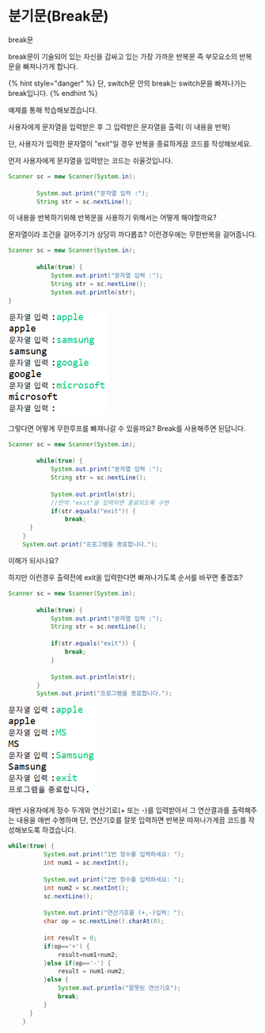# 분기문\(Break문\)

break문

break문이 기술되어 있는 자신을 감싸고 있는 가장 가까운 반복문 즉 부모요소의 반복문을 빠져나가게 합니다. 

{% hint style="danger" %}
단, switch문 안의 break는 switch문을 빠져나가는 break입니다.
{% endhint %}

예제를 통해 학습해보겠습니다. 

사용자에게 문자열을 입력받은 후 그 입력받은 문자열을 출력\( 이 내용을 반복\)

단, 사용자가 입력한 문자열이 "exit"일 경우 반복을 종료하게끔 코드를 작성해보세요.

먼저 사용자에게 문자열을 입력받는 코드는 쉬울것입니다.

```java
Scanner sc = new Scanner(System.in);
				
		System.out.print("문자열 입력 :");
		String str = sc.nextLine();
```

이 내용을 반복하기위해 반복문을 사용하기 위해서는 어떻게 해야할까요?

문자열이라 조건을 걸어주기가 상당히 까다롭죠? 이런경우에는 무한반복을 걸어줍니다.

```java
Scanner sc = new Scanner(System.in);
				
		while(true) {
			System.out.print("문자열 입력 :");
			String str = sc.nextLine();
			System.out.println(str);
}
```

![&#xBB34;&#xD55C;&#xBC18;&#xBCF5;&#xC774; &#xB418;&#xACE0;&#xC788;&#xB294; &#xAC83;&#xC744; &#xD655;&#xC778;&#xD558;&#xC168;&#xB098;&#xC694;?](../../.gitbook/assets/image%20%2830%29.png)

그렇다면 어떻게 무한루프를 빠져나갈 수 있을까요? Break를 사용해주면 된답니다.

```java
Scanner sc = new Scanner(System.in);
				
		while(true) {
			System.out.print("문자열 입력 :");
			String str = sc.nextLine();
			
			System.out.println(str);
			//만약 "exit"을 입력하면 종료되도록 구현
			if(str.equals("exit")) {
				break;
      }
    }
    System.out.print("프로그램을 종료합니다.");
```

이해가 되시나요?

하지만 이런경우 출력전에 exit을 입력한다면 빠져나가도록 순서를 바꾸면 좋겠죠?

```java
Scanner sc = new Scanner(System.in);
				
		while(true) {
			System.out.print("문자열 입력 :");
			String str = sc.nextLine();
			
			if(str.equals("exit")) {
				break;
			}
			
			System.out.println(str);
		}
		System.out.print("프로그램을 종료합니다.");
```

![&#xC798; &#xB3D9;&#xC791;&#xD558;&#xB294; &#xAC83;&#xC744; &#xD655;&#xC778;&#xD560; &#xC218;&#xC788;&#xC2B5;&#xB2C8;&#xB2E4;.](../../.gitbook/assets/image%20%2865%29.png)

매번 사용자에게 정수 두개와 연산기로\(+ 또는 -\)를 입력받아서 그 연산결과를 출력해주는 내용을 매번 수행하며  단, 연산기호를 잘못 입력하면 반복문 따져나가게끔 코드를 작성해보도록 하겠습니다.

```java
while(true) {
		  System.out.print("1번 정수를 입력하세요: ");
		  int num1 = sc.nextInt();
		  
		  System.out.print("2번 정수를 입력하세요: ");
		  int num2 = sc.nextInt();
		  sc.nextLine();
		  
		  System.out.print("연산기호를 (+,-)입력: ");
		  char op = sc.nextLine().charAt(0);
		  
		  int result = 0;
		  if(op=='+') {
			  result=num1+num2;
		  }else if(op=='-') {
			  result = num1-num2;
		  }else {
			  System.out.println("잘못된 연산기호");
			  break;
		  }
	  }
	}
```



